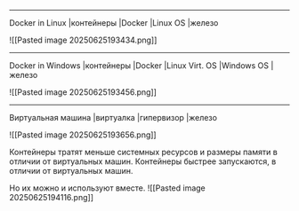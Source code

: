 
----

Docker in Linux
|контейнеры
|Docker
|Linux ОS
|железо

![[Pasted image 20250625193434.png]]


------
Docker in Windows
|контейнеры
|Docker
|Linux Virt. OS
|Windows OS
|железо

![[Pasted image 20250625193456.png]]

----

Виртуальная машина
|виртуалка
|гипервизор
|железо

![[Pasted image 20250625193656.png]]

Контейнеры тратят меньше системных ресурсов и размеры памяти в отличии от виртуальных машин. 
Контейнеры быстрее запускаются, в отличии от виртуальных машин.

Но их можно и используют вместе.
![[Pasted image 20250625194116.png]]